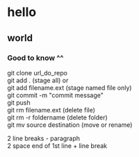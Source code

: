 # hello
## world

### Good to know ^^


git clone url_do_repo  
git add . (stage all) or   
git add filename.ext (stage named file only)  
git commit -m "commit message"  
git push  
git rm filename.ext (delete file)  
git rm -r foldername (delete folder)  
git mv source destination (move or rename)  


2 line breaks - paragraph  
2 space end of 1st line + line break 